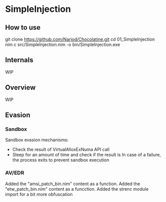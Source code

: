 # SimpleInjection


## How to use
git clone https://github.com/Nariod/Chocolatine.git
cd 01_SimpleInjection
nim c src/SimpleInjection.nim -o bin/SimpleInjection.exe

## Internals
WIP

## Overview
WIP

## Evasion
### Sandbox
Sandbox evasion mechanisms:
* Check the result of VirtualAlloxExNuma API call
* Sleep for an amount of time and check if the result is 
In case of a failure, the process exits to prevent sandbox execution

### AV/EDR
Added the "amsi_patch_bin.nim" content as a function.
Added the "etw_patch_bin.nim" content as a funcction.
Added the strenc module import for a bit more obfuscation